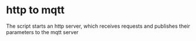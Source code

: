 # http to mqtt
 The script starts an http server, which receives requests and publishes their parameters to the mqtt server
